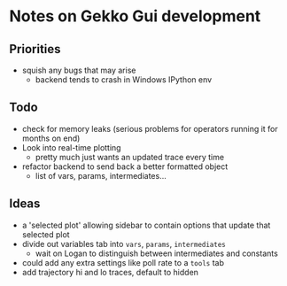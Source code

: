 # Notes on Gekko Gui development

## Priorities
- squish any bugs that may arise
  - backend tends to crash in Windows IPython env

## Todo
- check for memory leaks (serious problems for operators running it for months on end)
- Look into real-time plotting
  - pretty much just wants an updated trace every time
- refactor backend to send back a better formatted object
  - list of vars, params, intermediates...

## Ideas
- a 'selected plot' allowing sidebar to contain options that update that selected plot
- divide out variables tab into `vars`, `params`, `intermediates`
  - wait on Logan to distinguish between intermediates and constants
- could add any extra settings like poll rate to a `tools` tab
- add trajectory hi and lo traces, default to hidden
